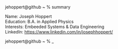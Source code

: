 jehoppert@github ~ % summary

Name: Joseph Hoppert\
Education: B.A. in Applied Physics\
Interests: Embeeded Systems & Data Engineering\
LinkedIn: https://www.linkedin.com/in/josephhoppert/

jehoppert@github ~ % \_
